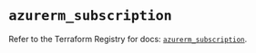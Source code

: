 # `azurerm_subscription`

Refer to the Terraform Registry for docs: [`azurerm_subscription`](https://registry.terraform.io/providers/hashicorp/azurerm/4.41.0/docs/resources/subscription).
